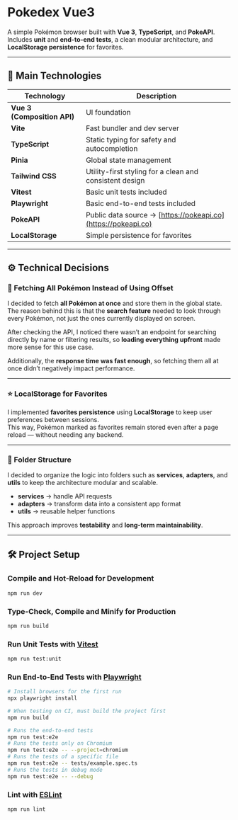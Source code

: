 # Pokedex Vue3

A simple Pokémon browser built with **Vue 3**, **TypeScript**, and **PokeAPI**.  
Includes **unit** and **end-to-end tests**, a clean modular architecture, and **LocalStorage persistence** for favorites.

---

## 🧩 Main Technologies

| Technology                  | Description                                                   |
| --------------------------- | ------------------------------------------------------------- |
| **Vue 3 (Composition API)** | UI foundation                                                 |
| **Vite**                    | Fast bundler and dev server                                   |
| **TypeScript**              | Static typing for safety and autocompletion                   |
| **Pinia**                   | Global state management                                       |
| **Tailwind CSS**            | Utility-first styling for a clean and consistent design       |
| **Vitest**                  | Basic unit tests included                                     |
| **Playwright**              | Basic end-to-end tests included                               |
| **PokeAPI**                 | Public data source → [https://pokeapi.co](https://pokeapi.co) |
| **LocalStorage**            | Simple persistence for favorites                              |

---

## ⚙️ Technical Decisions

### 🐾 Fetching All Pokémon Instead of Using Offset

I decided to fetch **all Pokémon at once** and store them in the global state.  
The reason behind this is that the **search feature** needed to look through every Pokémon, not just the ones currently displayed on screen.

After checking the API, I noticed there wasn’t an endpoint for searching directly by name or filtering results, so **loading everything upfront** made more sense for this use case.

Additionally, the **response time was fast enough**, so fetching them all at once didn’t negatively impact performance.

---

### ⭐ LocalStorage for Favorites

I implemented **favorites persistence** using **LocalStorage** to keep user preferences between sessions.  
This way, Pokémon marked as favorites remain stored even after a page reload — without needing any backend.

---

### 🧱 Folder Structure

I decided to organize the logic into folders such as **services**, **adapters**, and **utils** to keep the architecture modular and scalable.

- **services** → handle API requests
- **adapters** → transform data into a consistent app format
- **utils** → reusable helper functions

This approach improves **testability** and **long-term maintainability**.

---

## 🛠️ Project Setup

### Compile and Hot-Reload for Development

```sh
npm run dev
```

### Type-Check, Compile and Minify for Production

```sh
npm run build
```

### Run Unit Tests with [Vitest](https://vitest.dev/)

```sh
npm run test:unit
```

### Run End-to-End Tests with [Playwright](https://playwright.dev)

```sh
# Install browsers for the first run
npx playwright install

# When testing on CI, must build the project first
npm run build

# Runs the end-to-end tests
npm run test:e2e
# Runs the tests only on Chromium
npm run test:e2e -- --project=chromium
# Runs the tests of a specific file
npm run test:e2e -- tests/example.spec.ts
# Runs the tests in debug mode
npm run test:e2e -- --debug
```

### Lint with [ESLint](https://eslint.org/)

```sh
npm run lint
```
